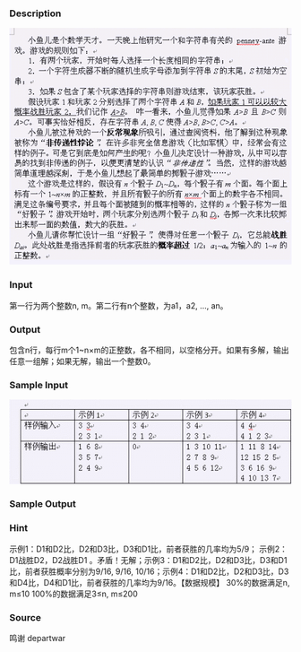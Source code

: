 
### Description
![](/JudgeOnline/images/1298_1.jpg)
### Input
第一行为两个整数n, m。第二行有n个整数，为a1，a2, …, an。
### Output
包含n行，每行m个1~n×m的正整数，各不相同，以空格分开。如果有多解，输出任意一组解；如果无解，输出一个整数0。
### Sample Input
![](/images/1298_2.jpg)
### Sample Output

### Hint
示例1：D1和D2比，D2和D3比，D3和D1比，前者获胜的几率均为5/9； 示例2：D1战胜D2，D2战胜D1 。矛盾！无解；示例3：D1和D2比，D2和D3比，D3和D1比，前者获胜概率分别为9/16, 9/16, 10/16；示例4：D1和D2比，D2和D3比，D3和D4比，D4和D1比，前者获胜的几率均为9/16。【数据规模】 30%的数据满足n, m≤10 100%的数据满足3≤n, m≤200
### Source
鸣谢 departwar